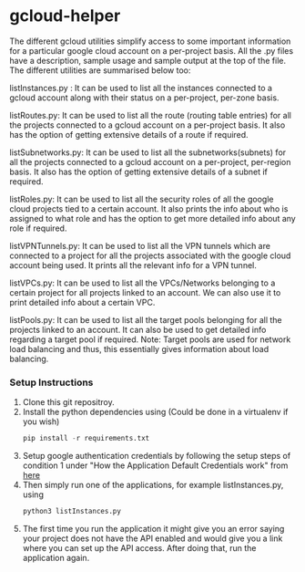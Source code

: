 # gcloud-helper

The different gcloud utilities simplify access to some important information for a particular google cloud account on a per-project basis. All the .py files have a description, sample usage and sample output at the top of the file. The different utilities are summarised below too:

listInstances.py : It can be used to list all the instances connected to a gcloud account along with their status on a per-project, per-zone basis.

listRoutes.py: It can be used to list all the route (routing table entries) for all the projects connected to a gcloud account on a per-project basis. It also has the option of getting extensive details of a route if required.

listSubnetworks.py: It can be used to list all the subnetworks(subnets) for all the projects connected to a gcloud account on a per-project, per-region basis. It also has the option of getting extensive details of a subnet if required.

listRoles.py: It can be used to list all the security roles of all the google cloud projects tied to a certain account. It also prints the info about who is assigned to what role and has the option to get more detailed info about any role if required.

listVPNTunnels.py: It can be used to list all the VPN tunnels which are connected to a project for all the projects associated with the google cloud account being used. It prints all the relevant info for a VPN tunnel.

listVPCs.py: It can be used to list all the VPCs/Networks belonging to a certain project for all projects linked to an account. We can also use it to print detailed info about a certain VPC.

listPools.py: It can be used to list all the target pools belonging for all the projects linked to an account. It can also be used to get detailed info regarding a target pool if required. Note: Target pools are used for network load balancing and thus, this essentially gives information about load balancing.

### Setup Instructions
1. Clone this git repositroy.
2. Install the python dependencies using (Could be done in a virtualenv if you wish)
     ```  python
     pip install -r requirements.txt
     ```
3. Setup google authentication credentials by following the setup steps of condition 1 under "How the Application Default Credentials work" from [here](https://developers.google.com/identity/protocols/application-default-credentials)
4. Then simply run one of the applications, for example listInstances.py, using
     ```  python
     python3 listInstances.py
     ```
5. The first time you run the application it might give you an error saying your project does not have the API enabled and would give you a link where you can set up the API access. After doing that, run the application again.
